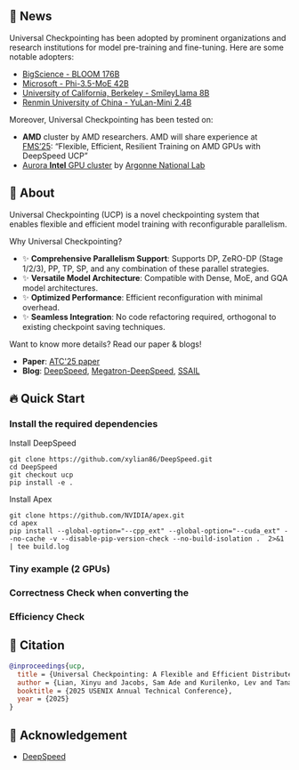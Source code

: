 ## 📢 News

Universal Checkpointing has been adopted by prominent organizations and research institutions for model pre-training and fine-tuning. Here are some notable adopters:

* [BigScience - BLOOM 176B](https://huggingface.co/bigscience/bloom)
* [Microsoft - Phi-3.5-MoE 42B](https://huggingface.co/microsoft/Phi-3.5-MoE-instruct)
* [University of California, Berkeley - SmileyLlama 8B](https://arxiv.org/abs/2409.02231)
* [Renmin University of China - YuLan-Mini 2.4B](https://arxiv.org/abs/2412.17743)

Moreover, Universal Checkpointing has been tested on:

* **AMD** cluster by AMD researchers. AMD will share experience at [FMS’25](https://futurememorystorage.com): “Flexible, Efficient, Resilient Training on AMD GPUs with DeepSpeed UCP”
* [Aurora **Intel** GPU cluster](https://www.alcf.anl.gov/aurora) by [Argonne National Lab](https://www.anl.gov)

## 📙 About

Universal Checkpointing (UCP) is a novel checkpointing system that enables flexible and efficient model training with reconfigurable parallelism.

Why Universal Checkpointing?

- ✨ **Comprehensive Parallelism Support**: Supports DP, ZeRO-DP (Stage 1/2/3), PP, TP, SP, and any combination of these parallel strategies.
- ✨ **Versatile Model Architecture**: Compatible with Dense, MoE, and GQA model architectures.
- ✨ **Optimized Performance**: Efficient reconfiguration with minimal overhead.
- ✨ **Seamless Integration**: No code refactoring required, orthogonal to existing checkpoint saving techniques.

Want to know more details? Read our paper & blogs!

- **Paper**: [ATC'25 paper](https://www.usenix.org/conference/atc25)
- **Blog**: [DeepSpeed](https://www.deepspeed.ai/tutorials/universal-checkpointing/), [Megatron-DeepSpeed](https://github.com/deepspeedai/Megatron-DeepSpeed/blob/main/examples_deepspeed/universal_checkpointing/README.md), [SSAIL](https://supercomputing-system-ai-lab.github.io/projects/ucp)


## 🔥 Quick Start

### Install the required dependencies

Install DeepSpeed
```
git clone https://github.com/xylian86/DeepSpeed.git
cd DeepSpeed
git checkout ucp
pip install -e .
```

Install Apex
```
git clone https://github.com/NVIDIA/apex.git
cd apex
pip install --global-option="--cpp_ext" --global-option="--cuda_ext" --no-cache -v --disable-pip-version-check --no-build-isolation .  2>&1 | tee build.log
```

### Tiny example (2 GPUs)




### Correctness Check when converting the 


### Efficiency Check 


## 📜 Citation

```bibtex
@inproceedings{ucp,
  title = {Universal Checkpointing: A Flexible and Efficient Distributed Checkpointing System for Large-Scale DNN Training with Reconfigurable Parallelism},
  author = {Lian, Xinyu and Jacobs, Sam Ade and Kurilenko, Lev and Tanaka, Masahiro and Bekman, Stas and Ruwase, Olatunji and Zhang, Minjia},
  booktitle = {2025 USENIX Annual Technical Conference},
  year = {2025}
}
```

## 🙏 Acknowledgement

- [DeepSpeed](https://github.com/deepspeedai/DeepSpeed)
